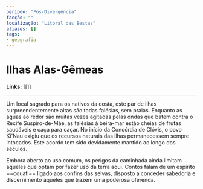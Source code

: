 ```yaml
---
período: "Pós-Divergência"
facção: ""
localização: "Litoral das Bestas"
aliases: []
tags:
- geografia
---
```


# **Ilhas Alas-Gêmeas**

**Links:** [[]]

---
Um local sagrado para os nativos da costa, este par de ilhas surpreendentemente altas são todas falésias, sem praias. Enquanto as águas ao redor são muitas vezes agitadas pelas ondas que batem contra o Recife Suspiro-de-Mãe, as falésias à beira-mar estão cheias de frutas saudáveis e caça para caçar. No início da Concórdia de Clóvis, o povo Ki'Nau exigiu que os recursos naturais das ilhas permanecessem sempre intocados. Este acordo tem sido devidamente mantido ao longo dos séculos.

Embora aberto ao uso comum, os perigos da caminhada ainda limitam aqueles que optam por fazer uso da terra aqui. Contos falam de um espírito ==couatl== ligado aos confins das selvas, disposto a conceder sabedoria e discernimento àqueles que trazem uma poderosa oferenda.